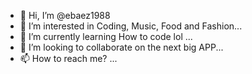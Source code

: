 - 👋 Hi, I’m @ebaez1988
- 👀 I’m interested in Coding, Music, Food and Fashion...
- 🌱 I’m currently learning How to code lol ...
- 💞️ I’m looking to collaborate on the next big APP...
- 📫 How to reach me? ...

<!---
ebaez1988/ebaez1988 is a ✨ special ✨ repository because its `README.md` (this file) appears on your GitHub profile.
You can click the Preview link to take a look at your changes.
--->
